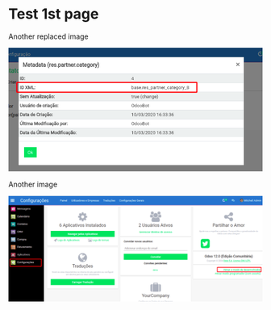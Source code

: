 # Test 1st page

Another replaced image

![](.gitbook/assets/image%20%283%29.png)

Another image

![](.gitbook/assets/image%20%281%29.png)

